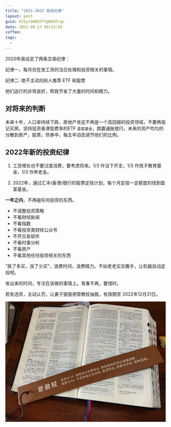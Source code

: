 ```yaml
---
title: "2021-2022 投资纪律"
layout: post
guid: HJIyrbKREF7YpRm5FvqL
date: 2021-09-27 09:53:55
coffee:
tags:
  -
---
```


2020年我设定了两条交易纪律：

纪律一，每月仅在发工资的当日处理和投资相关的事情。

纪律二: 绝不主动向别人推荐 ETF 和股票

他们运行的非常良好，帮我节省了大量的时间和精力。

## 对将来的判断

未来十年，人口率持续下跌，房地产肯定不再是一个高回报的投资领域，不要再惦记买房。坚持投资香港低费率的ETF `盈富基金`，跑赢通胀就行。未来的资产均匀的分散到房产，股票，债券中，每五年动态调节他们的比例。


## 2022年新的投资纪律

1. 工资增长也不要过度消费，要考虑将来。1/3 作当下开支，1/3 作孩子教育基金，1/3 作养老金。

2. 2022年，通过汇丰(香港)银行的股票定投计划，每个月定投一定额度的钱到盈富基金。

**一年之内**，不再碰任何投资的东西。

- 不调整投资策略
- 不看财经新闻
- 不看指数
- 不看投资类财经公众号
- 不开交易软件
- 不看时事分析
- 不看房产
- 不看其他任何投资相关的东西

"跌了多买，涨了少买"，浪费时间，浪费精力。不如老老实实撒手，让机器自动定投吧。

省出来的时间，专注在该做的事情上。青春不再，要惜时。

若有违背，主动认罚，让妻子狠狠用管教杖抽我，有效期至 2022年12月31日。

![](/media/files/2020/2020-03-28-proverbs.jpg)





